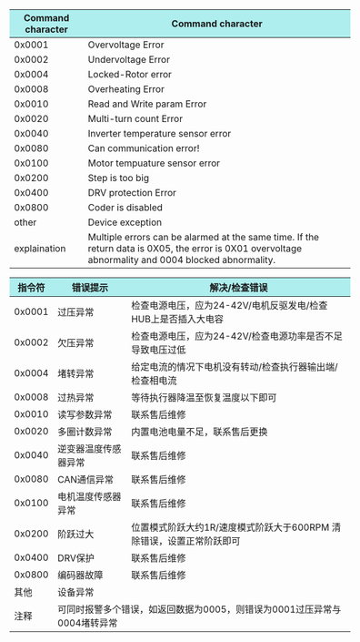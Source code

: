 <table style="width:600px"><thead><tr style=background:PaleTurquoise><th>Command character</th><th>Command character</th></tr></thead><tbody><tr><td>0x0001</td><td>Overvoltage Error</td></tr><tr><td>0x0002</td><td>Undervoltage Error</td></tr><tr><td>0x0004</td><td>Locked-Rotor error</td></tr><tr><td>0x0008</td><td>Overheating Error</td></tr><tr><td>0x0010</td><td>Read and Write param Error</td></tr><tr><td>0x0020</td><td>Multi-turn count Error</td></tr><tr><td>0x0040</td><td>Inverter temperature sensor error</td></tr><tr><td>0x0080</td><td>Can communication error!</td></tr><tr><td>0x0100</td><td>Motor tempuature sensor error</td></tr><tr><td>0x0200</td><td>Step is too big</td></tr><tr><td>0x0400</td><td>DRV protection Error</td></tr><tr><td>0x0800</td><td>Coder is disabled</td></tr><tr><td>other</td><td>Device exception</td></tr><tr><td>explaination</td><td>Multiple errors can be alarmed at the same time. If the return data is 0X05, the error is 0X01 overvoltage abnormality and 0004 blocked abnormality.</td></tr></tbody></table>




<table style="width:600px"><thead><tr style=background:PaleTurquoise><th>指令符</th><th>错误提示</th><th>解决/检查错误</th></tr></thead><tbody><tr><td>0x0001</td><td>过压异常</td><td>检查电源电压，应为24-42V/电机反驱发电/检查HUB上是否插入大电容</td></tr><tr><td>0x0002</td><td>欠压异常</td><td>检查电源电压，应为24-42V/检查电源功率是否不足导致电压过低</td></tr><tr><td>0x0004</td><td>堵转异常</td><td>给定电流的情况下电机没有转动/检查执行器输出端/检查相电流</td></tr><tr><td>0x0008</td><td>过热异常</td><td>等待执行器降温至恢复温度以下即可</td></tr><tr><td>0x0010</td><td>读写参数异常</td><td>联系售后维修</td></tr><tr><td>0x0020</td><td>多圈计数异常</td><td>内置电池电量不足，联系售后更换</td></tr><tr><td>0x0040</td><td>逆变器温度传感器异常</td><td>联系售后维修</td></tr><tr><td>0x0080</td><td>CAN通信异常</td><td>联系售后维修</td></tr><tr><td>0x0100</td><td>电机温度传感器异常</td><td>联系售后维修</td></tr><tr><td>0x0200</td><td>阶跃过大</td><td>位置模式阶跃大约1R/速度模式阶跃大于600RPM 清除错误，设置正常阶跃即可</td></tr><tr><td>0x0400</td><td>DRV保护</td><td>联系售后维修</td></tr><tr><td>0x0800</td><td>编码器故障</td><td>联系售后维修</td></tr><tr><td>其他</td><td colspan="2">设备异常</td></tr><tr><td>注释</td><td colspan="2">可同时报警多个错误，如返回数据为0005，则错误为0001过压异常与0004堵转异常</td></tr></tbody></table>
